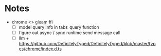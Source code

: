 # Notes

- chrome <> gleam ffi
  - [ ] model query info in tabs_query function
  - [ ] figure out async / sync runtime send message call
  - [ ] llm + https://github.com/DefinitelyTyped/DefinitelyTyped/blob/master/types/chrome/index.d.ts
